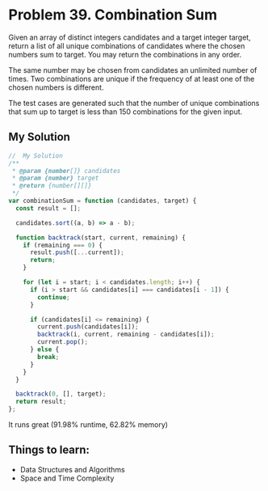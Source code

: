 # Problem 39. Combination Sum

Given an array of distinct integers candidates and a target integer target, return a list of all unique combinations of candidates where the chosen numbers sum to target. You may return the combinations in any order.

The same number may be chosen from candidates an unlimited number of times. Two combinations are unique if the
frequency
of at least one of the chosen numbers is different.

The test cases are generated such that the number of unique combinations that sum up to target is less than 150 combinations for the given input.

## My Solution

```js
//  My Solution
/**
 * @param {number[]} candidates
 * @param {number} target
 * @return {number[][]}
 */
var combinationSum = function (candidates, target) {
  const result = [];

  candidates.sort((a, b) => a - b);

  function backtrack(start, current, remaining) {
    if (remaining === 0) {
      result.push([...current]);
      return;
    }

    for (let i = start; i < candidates.length; i++) {
      if (i > start && candidates[i] === candidates[i - 1]) {
        continue;
      }

      if (candidates[i] <= remaining) {
        current.push(candidates[i]);
        backtrack(i, current, remaining - candidates[i]);
        current.pop();
      } else {
        break;
      }
    }
  }

  backtrack(0, [], target);
  return result;
};
```

It runs great (91.98% runtime, 62.82% memory)

## Things to learn:

- Data Structures and Algorithms
- Space and Time Complexity
